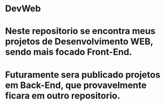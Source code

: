 # DevWeb
# Neste repositorio se encontra meus projetos de Desenvolvimento WEB, sendo mais focado Front-End.
# Futuramente sera publicado projetos em Back-End, que provavelmente ficara em outro repositorio.